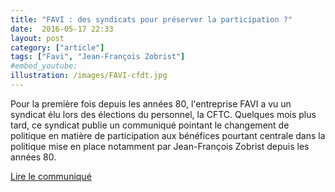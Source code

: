 ```yaml
---
title: "FAVI : des syndicats pour préserver la participation ?"
date:  2016-05-17 22:33
layout: post
category: ["article"]
tags: ["Favi", "Jean-François Zobrist"]
#embed_youtube:
illustration: /images/FAVI-cfdt.jpg
---
```


Pour la première fois depuis les années 80, l'entreprise FAVI a vu un syndicat élu lors des élections du personnel, la CFTC. Quelques mois plus tard, ce syndicat publie un communiqué pointant le changement de politique en matière de participation aux bénéfices pourtant centrale dans la politique mise en place notamment par Jean-François Zobrist depuis les années 80.

[Lire le communiqué](https://cftc-picardie.com/2016/04/11/favi-quelle-participation-aux-benefices/)
